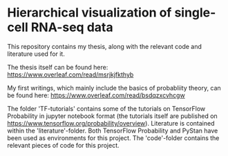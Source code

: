 # Hierarchical visualization of single-cell RNA-seq data

This repository contains my thesis, along with 
the relevant code and literature used for it. 

The thesis itself can be found here:
https://www.overleaf.com/read/msrjkjfkthyb

My first writings, which mainly include the basics of probabliity theory, can be found here:
https://www.overleaf.com/read/bsdqzxcvhcgw

The folder 'TF-tutorials' contains some of the tutorials on TensorFlow 
Probability in jupyter notebook format (the tutorials itself are published on https://www.tensorflow.org/probability/overview). Literature is contained within 
the 'literature'-folder.
Both TensorFlow Probability and PyStan have been used as environments 
for this project. The 'code'-folder contains the relevant pieces of code 
for this project.

